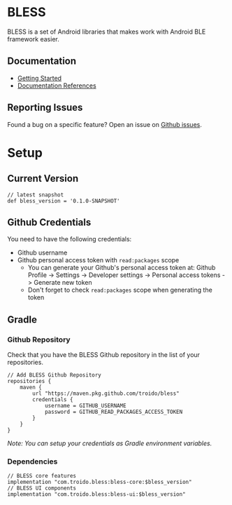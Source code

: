 # BLESS
BLESS is a set of Android libraries that makes work with Android BLE framework easier.

## Documentation
* [Getting Started](./docs/README.md)
* [Documentation References](./docs/reference.md)

## Reporting Issues
Found a bug on a specific feature? Open an issue on [Github issues](https://github.com/troido/bless/issues).

# Setup

## Current Version
```Gradle
// latest snapshot
def bless_version = '0.1.0-SNAPSHOT'
```

## Github Credentials
You need to have the following credentials:
* Github username
* Github personal access token with `read:packages` scope
    * You can generate your Github's personal access token at: Github Profile -> Settings -> Developer settings -> Personal access tokens -> Generate new token
    * Don't forget to check `read:packages` scope when generating the token

## Gradle

### Github Repository
Check that you have the BLESS Github repository in the list of your repositories.
```Gradle
// Add BLESS Github Repository
repositories {
    maven {
        url "https://maven.pkg.github.com/troido/bless"
        credentials {
            username = GITHUB_USERNAME
            password = GITHUB_READ_PACKAGES_ACCESS_TOKEN
        }
    }
}
```
*Note: You can setup your credentials as Gradle environment variables.*

### Dependencies
```Gradle
// BLESS core features
implementation "com.troido.bless:bless-core:$bless_version"
// BLESS UI components
implementation "com.troido.bless:bless-ui:$bless_version"
```
